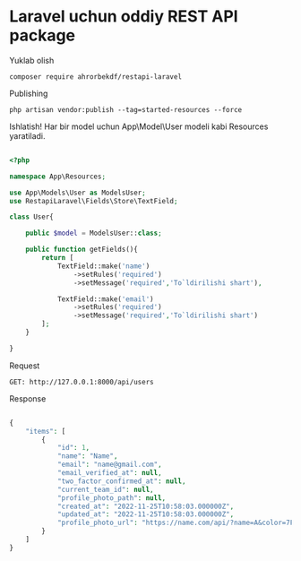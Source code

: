 # Laravel uchun oddiy REST API package

Yuklab olish
```
composer require ahrorbekdf/restapi-laravel
```

Publishing
```
php artisan vendor:publish --tag=started-resources --force
```

Ishlatish! Har bir model uchun App\Model\User modeli kabi Resources yaratiladi.
```php

<?php 

namespace App\Resources;

use App\Models\User as ModelsUser;
use RestapiLaravel\Fields\Store\TextField;

class User{

	public $model = ModelsUser::class;

	public function getFields(){
		return [
            TextField::make('name')
            	->setRules('required')
            	->setMessage('required','To`ldirilishi shart'),

            TextField::make('email')
            	->setRules('required')
            	->setMessage('required','To`ldirilishi shart')
        ];
	}

}
```

Request
```
GET: http://127.0.0.1:8000/api/users
```
Response
```php

{
    "items": [
        {
            "id": 1,
            "name": "Name",
            "email": "name@gmail.com",
            "email_verified_at": null,
            "two_factor_confirmed_at": null,
            "current_team_id": null,
            "profile_photo_path": null,
            "created_at": "2022-11-25T10:58:03.000000Z",
            "updated_at": "2022-11-25T10:58:03.000000Z",
            "profile_photo_url": "https://name.com/api/?name=A&color=7F9CF5&background=EBF4FF"
        }
    ]
}
```